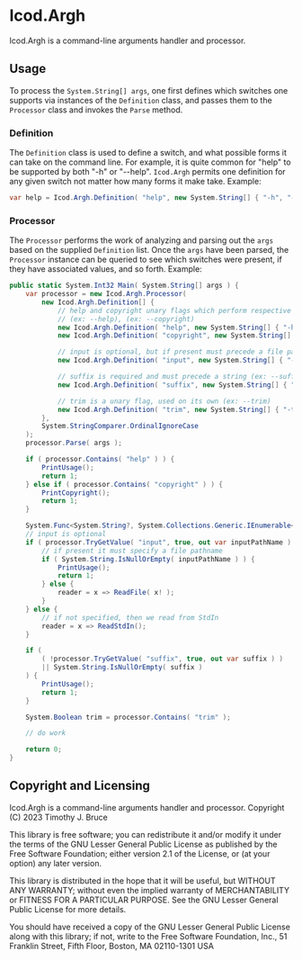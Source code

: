 # Icod.Argh
Icod.Argh is a command-line arguments handler and processor.

## Usage
To process the `System.String[] args`, one first defines which switches
one supports via instances of the `Definition` class, and passes them
to the `Processor` class and invokes the `Parse` method.

### Definition
The `Definition` class is used to define a switch, and what possible 
forms it can take on the command line.  For example, it is quite common
for "help" to be supported by both "-h" or "--help".  `Icod.Argh`
permits one definition for any given switch not matter how many forms
it make take.
Example:
``` csharp
var help = Icod.Argh.Definition( "help", new System.String[] { "-h", "--help", "/help" } );
```

### Processor
The `Processor` performs the work of analyzing and parsing out the `args`
based on the supplied `Definition` list.  Once the `args` have been parsed,
the `Processor` instance can be queried to see which switches were present,
if they have associated values, and so forth.
Example:
``` csharp
public static System.Int32 Main( System.String[] args ) {
	var processor = new Icod.Argh.Processor(
		new Icod.Argh.Definition[] {
			// help and copyright unary flags which perform respective display and then exit
			// (ex: --help), (ex: --copyright)
			new Icod.Argh.Definition( "help", new System.String[] { "-h", "--help", "/help" } ),
			new Icod.Argh.Definition( "copyright", new System.String[] { "-c", "--copyright", "/copyright" } ),

			// input is optional, but if present must precede a file pathname (ex: --input C:\foo\bar.baz)
			new Icod.Argh.Definition( "input", new System.String[] { "-i", "--input", "/input" } ),

			// suffix is required and must precede a string (ex: --suffix "this string has spaces")
			new Icod.Argh.Definition( "suffix", new System.String[] { "-s", "--suffix", "/suffix" } ),

			// trim is a unary flag, used on its own (ex: --trim)
			new Icod.Argh.Definition( "trim", new System.String[] { "-t", "--trim", "/trim" } ),
		},
		System.StringComparer.OrdinalIgnoreCase
	);
	processor.Parse( args );

	if ( processor.Contains( "help" ) ) {
		PrintUsage();
		return 1;
	} else if ( processor.Contains( "copyright" ) ) {
		PrintCopyright();
		return 1;
	}

	System.Func<System.String?, System.Collections.Generic.IEnumerable<System.String>> reader;
	// input is optional
	if ( processor.TryGetValue( "input", true, out var inputPathName ) ) {
		// if present it must specify a file pathname
		if ( System.String.IsNullOrEmpty( inputPathName ) ) {
			PrintUsage();
			return 1;
		} else {
			reader = x => ReadFile( x! );
		}
	} else {
		// if not specified, then we read from StdIn
		reader = x => ReadStdIn();
	}

	if ( 
		( !processor.TryGetValue( "suffix", true, out var suffix ) )
		|| System.String.IsNullOrEmpty( suffix )
	) {
		PrintUsage();
		return 1;
	}

	System.Boolean trim = processor.Contains( "trim" );

	// do work

	return 0;
}
```

## Copyright and Licensing
Icod.Argh is a command-line arguments handler and processor.
Copyright (C) 2023 Timothy J. Bruce

This library is free software; you can redistribute it and/or
modify it under the terms of the GNU Lesser General Public
License as published by the Free Software Foundation; either
version 2.1 of the License, or (at your option) any later version.

This library is distributed in the hope that it will be useful,
but WITHOUT ANY WARRANTY; without even the implied warranty of
MERCHANTABILITY or FITNESS FOR A PARTICULAR PURPOSE.  See the GNU
Lesser General Public License for more details.

You should have received a copy of the GNU Lesser General Public
License along with this library; if not, write to the Free Software
Foundation, Inc., 51 Franklin Street, Fifth Floor, Boston, MA  02110-1301
USA
